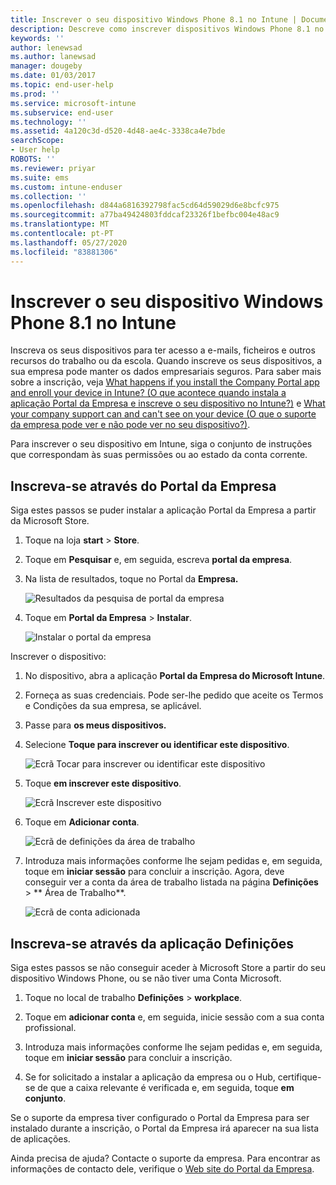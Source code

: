 ```yaml
---
title: Inscrever o seu dispositivo Windows Phone 8.1 no Intune | Documentos da Microsoft
description: Descreve como inscrever dispositivos Windows Phone 8.1 no Intune
keywords: ''
author: lenewsad
ms.author: lanewsad
manager: dougeby
ms.date: 01/03/2017
ms.topic: end-user-help
ms.prod: ''
ms.service: microsoft-intune
ms.subservice: end-user
ms.technology: ''
ms.assetid: 4a120c3d-d520-4d48-ae4c-3338ca4e7bde
searchScope:
- User help
ROBOTS: ''
ms.reviewer: priyar
ms.suite: ems
ms.custom: intune-enduser
ms.collection: ''
ms.openlocfilehash: d844a6816392798fac5cd64d59029d6e8bcfc975
ms.sourcegitcommit: a77ba49424803fddcaf23326f1befbc004e48ac9
ms.translationtype: MT
ms.contentlocale: pt-PT
ms.lasthandoff: 05/27/2020
ms.locfileid: "83881306"
---
```

# <a name="enroll-your-windows-phone-81-device-in-intune"></a>Inscrever o seu dispositivo Windows Phone 8.1 no Intune  

Inscreva os seus dispositivos para ter acesso a e-mails, ficheiros e outros recursos do trabalho ou da escola. Quando inscreve os seus dispositivos, a sua empresa pode manter os dados empresariais seguros. Para saber mais sobre a inscrição, veja [What happens if you install the Company Portal app and enroll your device in Intune? (O que acontece quando instala a aplicação Portal da Empresa e inscreve o seu dispositivo no Intune?)](what-happens-if-you-install-the-company-portal-app-and-enroll-your-device-in-intune-windows.md) e [What your company support can and can't see on your device (O que o suporte da empresa pode ver e não pode ver no seu dispositivo?)](what-info-can-your-company-see-when-you-enroll-your-device-in-intune.md).  

Para inscrever o seu dispositivo em Intune, siga o conjunto de instruções que correspondam às suas permissões ou ao estado da conta corrente.

## <a name="enroll-through-company-portal"></a>Inscreva-se através do Portal da Empresa  
Siga estes passos se puder instalar a aplicação Portal da Empresa a partir da Microsoft Store. 

1. Toque na loja **start**  >  **Store**.  

2. Toque em **Pesquisar** e, em seguida, escreva **portal da empresa**.  

3. Na lista de resultados, toque no Portal da **Empresa.**  


    ![Resultados da pesquisa de portal da empresa](./media/WP81-1-CP-search-store-v2.png)  

4. Toque em **Portal da Empresa**  &gt; **Instalar**.  


    ![Instalar o portal da empresa](./media/WP81-2-CP-install-v2.png)  

Inscrever o dispositivo:  

1. No dispositivo, abra a aplicação **Portal da Empresa do Microsoft Intune**.  


2. Forneça as suas credenciais. Pode ser-lhe pedido que aceite os Termos e Condições da sua empresa, se aplicável.  

3. Passe para **os meus dispositivos.**  

4. Selecione **Toque para inscrever ou identificar este dispositivo**.  


    ![Ecrã Tocar para inscrever ou identificar este dispositivo](./media/WP81-enroll-1-swipe-my-devices.png)  

5. Toque **em inscrever este dispositivo**.  


    ![Ecrã Inscrever este dispositivo](./media/WP81-enroll-2-enroll-this-device.png)  

6. Toque em **Adicionar conta**.  


    ![Ecrã de definições da área de trabalho](./media/WP81-enroll-3-workplace-add-acct.png)  

7. Introduza mais informações conforme lhe sejam pedidas e, em seguida, toque em **iniciar sessão** para concluir a inscrição. Agora, deve conseguir ver a conta da área de trabalho listada na página **Definições** &gt; ** Área de Trabalho**.  


    ![Ecrã de conta adicionada](./media/WP81-enroll-4-account-added.png)  

## <a name="enroll-through-settings-app"></a>Inscreva-se através da aplicação Definições  
Siga estes passos se não conseguir aceder à Microsoft Store a partir do seu dispositivo Windows Phone, ou se não tiver uma Conta Microsoft.

1. Toque no local de trabalho **Definições** &gt; **workplace**.  

2. Toque em **adicionar conta** e, em seguida, inicie sessão com a sua conta profissional.  

3. Introduza mais informações conforme lhe sejam pedidas e, em seguida, toque em **iniciar sessão** para concluir a inscrição.  

4. Se for solicitado a instalar a aplicação da empresa ou o Hub, certifique-se de que a caixa relevante é verificada e, em seguida, toque **em conjunto**.  

Se o suporte da empresa tiver configurado o Portal da Empresa para ser instalado durante a inscrição, o Portal da Empresa irá aparecer na sua lista de aplicações.  

Ainda precisa de ajuda? Contacte o suporte da empresa. Para encontrar as informações de contacto dele, verifique o [Web site do Portal da Empresa](https://go.microsoft.com/fwlink/?linkid=2010980).
